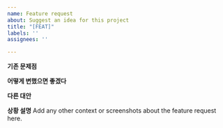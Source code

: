 ```yaml
---
name: Feature request
about: Suggest an idea for this project
title: "[FEAT]"
labels: ''
assignees: ''

---
```


**기존 문제점**


**어떻게 변했으면 좋겠다**


**다른 대안**


**상황 설명**
Add any other context or screenshots about the feature request here.
